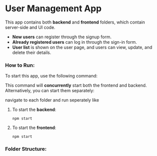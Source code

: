 # User Management App

This app contains both **backend** and **frontend** folders, which contain server-side and UI code.

- **New users** can register through the signup form.
- **Already registered users** can log in through the sign-in form.
- **User list** is shown on the user page, and users can view, update, and delete their details.

### How to Run:

To start this app, use the following command:
 
This command will **concurrently** start both the frontend and backend. Alternatively, you can start them separately:

navigate to each folder and run seperately like 

1. To start the **backend**:
    ```
    npm start
    ```
2. To start the **frontend**:
    ```
    npm start
    ```

### Folder Structure:


